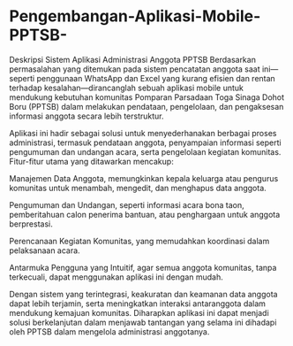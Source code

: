 # Pengembangan-Aplikasi-Mobile-PPTSB-

Deskripsi Sistem Aplikasi Administrasi Anggota PPTSB
Berdasarkan permasalahan yang ditemukan pada sistem pencatatan anggota saat ini—seperti penggunaan WhatsApp dan Excel yang kurang efisien dan rentan terhadap kesalahan—dirancanglah sebuah aplikasi mobile untuk mendukung kebutuhan komunitas Pomparan Parsadaan Toga Sinaga Dohot Boru (PPTSB) dalam melakukan pendataan, pengelolaan, dan pengaksesan informasi anggota secara lebih terstruktur.

Aplikasi ini hadir sebagai solusi untuk menyederhanakan berbagai proses administrasi, termasuk pendataan anggota, penyampaian informasi seperti pengumuman dan undangan acara, serta pengelolaan kegiatan komunitas. Fitur-fitur utama yang ditawarkan mencakup:

Manajemen Data Anggota, memungkinkan kepala keluarga atau pengurus komunitas untuk menambah, mengedit, dan menghapus data anggota.

Pengumuman dan Undangan, seperti informasi acara bona taon, pemberitahuan calon penerima bantuan, atau penghargaan untuk anggota berprestasi.

Perencanaan Kegiatan Komunitas, yang memudahkan koordinasi dalam pelaksanaan acara.

Antarmuka Pengguna yang Intuitif, agar semua anggota komunitas, tanpa terkecuali, dapat menggunakan aplikasi ini dengan mudah.

Dengan sistem yang terintegrasi, keakuratan dan keamanan data anggota dapat lebih terjamin, serta meningkatkan interaksi antaranggota dalam mendukung kemajuan komunitas. Diharapkan aplikasi ini dapat menjadi solusi berkelanjutan dalam menjawab tantangan yang selama ini dihadapi oleh PPTSB dalam mengelola administrasi anggotanya.

